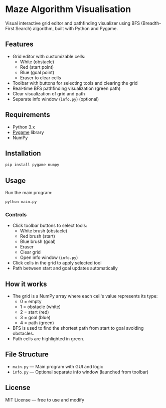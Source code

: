 
# Maze Algorithm Visualisation

Visual interactive grid editor and pathfinding visualizer using BFS (Breadth-First Search) algorithm, built with Python and Pygame.

## Features

- Grid editor with customizable cells:
  - White (obstacle)
  - Red (start point)
  - Blue (goal point)
  - Eraser to clear cells
- Toolbar with buttons for selecting tools and clearing the grid
- Real-time BFS pathfinding visualization (green path)
- Clear visualization of grid and path
- Separate info window (`info.py`) (optional)

## Requirements

- Python 3.x
- [Pygame](https://www.pygame.org/news) library
- NumPy

## Installation

```bash
pip install pygame numpy
```

## Usage

Run the main program:

```bash
python main.py
```

### Controls

- Click toolbar buttons to select tools:
  - White brush (obstacle)
  - Red brush (start)
  - Blue brush (goal)
  - Eraser
  - Clear grid
  - Open info window (`info.py`)
- Click cells in the grid to apply selected tool
- Path between start and goal updates automatically

## How it works

- The grid is a NumPy array where each cell's value represents its type:
  - 0 = empty
  - 1 = obstacle (white)
  - 2 = start (red)
  - 3 = goal (blue)
  - 4 = path (green)
- BFS is used to find the shortest path from start to goal avoiding obstacles.
- Path cells are highlighted in green.

## File Structure

- `main.py` — Main program with GUI and logic
- `info.py` — Optional separate info window (launched from toolbar)

## License

MIT License — free to use and modify
